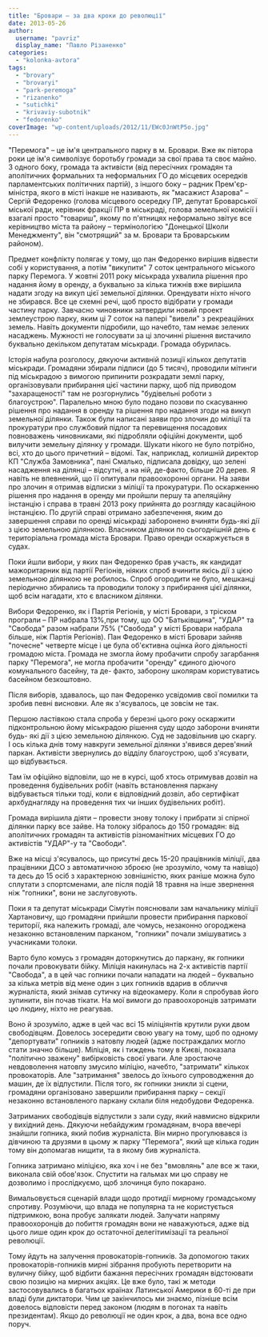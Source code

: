 ```yaml
---
title: "Бровари – за два кроки до революції"
date: 2013-05-26
author: 
  username: "pavriz"
  display_name: "Павло Різаненко"
categories: 
  - "kolonka-avtora"
tags: 
  - "brovary"
  - "brovaryi"
  - "park-peremoga"
  - "rizanenko"
  - "sutichki"
  - "krivaviy-subotnik"
  - "fedorenko"
coverImage: "wp-content/uploads/2012/11/EWc0JnWtP5o.jpg"
---
```


"Перемога" – це ім'я центрального парку в м. Бровари. Вже як півтора роки це ім'я символізує боротьбу громади за свої права та своє майно. З одного боку, громада та активісти (від пересічних громадян та аполітичних формальних та неформальних ГО до місцевих осередків парламентських політичних партій), з іншого боку – радник Прем'єр-міністра, якого в місті інакше не називають, як "масажист Азарова" – Сергій Федоренко (голова місцевого осередку ПР, депутат Броварської міської ради, керівник фракції ПР в міськраді, голова земельної комісії і взагалі просто "товариш", якому по п'ятницях неформально звітує все керівництво міста та району – термінологією "Донецької Школи Менеджменту", він "смотрящий" за м. Бровари та Броварським районом).

Предмет конфлікту полягає у тому, що пан Федоренко вирішив відвести собі у користування, а потім "викупити" 7 соток центрального міського парку Перемога. У жовтні 2011 року міськрада ухвалила рішення про надання йому в оренду, а буквально за кілька тижнів вже вирішила надати згоду на викуп цієї земельної ділянки. Орендувати ніхто нічого не збирався. Все це схемні речі, щоб просто відібрати у громади частину парку. Завчасно чиновники затвердили новий проект землеустрою парку, яким ці 7 соток на папері "вивели" з рекреаційних земель. Навіть документи підробили, що начебто, там немає зелених насаджень. Мужності не голосувати за ці злочинні рішення вистачило буквально декільком депутатам міськради. Громада обурилась.

Історія набула розголосу, дякуючи активній позиції кількох депутатів міськради. Громадяни збирали підписи (до 5 тисяч), проводили мітинги під міськрадою з вимогою припинити розкрадати землі парку, організовували прибирання цієї частини парку, щоб під приводом "захаращеності" там не розгорнулись "будівельні роботи з благоустрою". Паралельно мною було подано позови по скасуванню рішення про надання в оренду та рішення про надання згоди на викуп земельної ділянки. Також були написані заяви про злочин до міліції та прокуратури про службовий підлог та перевищення посадових повноважень чиновниками, які підробляли офіційні документи, щоб вилучити земельну ділянку у громади. Шукати нікого не було потрібно, всі, хто до цього причетний – відомі. Так, наприклад, колишній директор КП "Служба Замовника", пані Смалько, підписала довідку, що зелені насадження на ділянці – відсутні, а на ній, де-факто, більше 20 дерев. Я навіть не впевнений, що її опитували правоохоронні органи. На заяви про злочин я отримав відписки з міліції та прокуратури. По оскарженню рішення про надання в оренду ми пройшли першу та апеляційну інстанцію і справа в травні 2013 року прийнята до розгляду касаційною інстанцією. По другій справі отримано забезпечення, яким до завершення справи по оренді міськраді заборонено вчиняти будь-які дії з цією земельною ділянкою. Власником ділянки по сьогоднішній день є територіальна громада міста Бровари. Право оренди оскаржується в судах.

Поки йшли вибори, у яких пан Федоренко брав участь, як кандидат мажоритарник від партії Регіонів, ніяких спроб вчинити якісь дії з цією земельною ділянкою не робилось. Спроб огородити не було, мешканці періодично збирались та проводили толоку з прибирання цієї ділянки, щоб всім нагадати, хто є власником ділянки.

Вибори Федоренко, як і Партія Регіонів, у місті Бровари, з тріском програли – ПР набрала 13%,при тому, що ОО "Батьківщина", "УДАР" та "Свобода" разом набрали 75% ("Свобода" у місті Бровари набрала більше, ніж Партія Регіонів). Пан Федоренко в місті Бровари зайняв "почесне" четверте місце і це була об'єктивна оцінка його діяльності громадою міста. Громада не змогла йому пробачити спробу загарбання парку "Перемога", не могла пробачити "оренду" єдиного діючого комунального басейну, та де- факто, заборону школярам користуватись басейном безкоштовно.

Після виборів, здавалось, що пан Федоренко усвідомив свої помилки та зробив певні висновки. Але як з'ясувалось, це зовсім не так.

Першою ластівкою стала спроба у березні цього року оскаржити підконтрольною йому міськрадою рішення суду щодо заборони вчиняти будь- які дії з цією земельною ділянкою. Суд не задовільнив цю скаргу. І ось кілька днів тому навкруги земельної ділянки з'явився дерев'яний паркан. Активісти звернулись до відділу благоустрою, щоб з'ясувати, що відбувається.

Там їм офіційно відповіли, що не в курсі, щоб хтось отримував дозвіл на проведення будівельних робіт (навіть встановлення паркану відбувається тільки тоді, коли є відповідний дозвіл, або сертифікат архбуднагляду на проведення тих чи інших будівельних робіт).

Громада вирішила діяти – провести знову толоку і прибрати зі спірної ділянки парку все зайве. На толоку зібралось до 150 громадян: від аполітичних громадян та активістів різноманітних місцевих ГО до активістів "УДАР"-у та "Свободи".

Вже на місці з'ясувалось, що присутні десь 15-20 працівників міліції, два працівники ДСО з автоматичною зброєю (не зрозуміло, чому та навіщо) та десь до 15 осіб з характерною зовнішністю, яких раніше можна було сплутати з спортсменами, але після подій 18 травня на інше звернення ніж "гопники", вони не заслуговують.

Поки я та депутат міськради Сімутін пояснювали зам начальнику міліції Хартановичу, що громадяни прийшли провести прибирання паркової території, яка належить громаді, але чомусь, незаконно огороджена незаконно встановленим парканом, "гопники" почали змішуватись з учасниками толоки.

Варто було комусь з громадян доторкнутись до паркану, як гопники почали провокувати бійку. Міліція накинулась на 2-х активістів партії "Свобода", а в цей час гопники почали нападати на людей – буквально за кілька метрів від мене один з цих гопників вдарив в обличчя журналіста, який знімав сутичку на відеокамеру. Коли я спробував його зупинити, він почав тікати. На мої вимоги до правоохоронців затримати цю людину, ніхто не реагував.

Воно й зрозуміло, адже в цей час всі 15 міліціянтів крутили руки двом свободівцям. Довелось зосередити свою увагу на тому, щоб по одному "депортувати" гопників з натовпу людей (адже постраждалих могло стати значно більше). Міліція, як і тиждень тому в Києві, показала "політично зважену" вибірковість своєї уваги. Але зростаюче невдоволення натовпу змусило міліцію, начебто, "затримати" кількох провокаторів. Але "затримання" звелось до їхнього супроводження до машин, де їх відпустили. Після того, як гопники зникли зі сцени, громадяни організовано завершили прибирання парку – секції незаконно встановленого паркану склали біля недобудови Федоренка.

Затриманих свободівців відпустили з зали суду, який навмисно відкрили у вихідний день. Дякуючи небайдужим громадянам, вчора ввечері знайшли гопника, який побив журналіста. Він мирно прогулювався із дівчиною та друзями в цьому ж парку "Перемога", який ще кілька годин тому він допомагав нищити, та в якому бив журналіста.

Гопника затримано міліцією, яка хоч і не без "вмовлянь" але все ж таки, виконала свій обов'язок. Спустити на гальмах ми цю справу не дозволимо і прослідкуємо, щоб злочинця було покарано.

Вимальовується сценарій влади щодо протидії мирному громадському спротиву. Розуміючи, що влада не популярна та не користується підтримкою, вона пробує залякати людей. Залучати напряму правоохоронців до побиття громадян вони не наважуються, адже від цього лише один крок до остаточної делегітимізації та реальної революції.

Тому йдуть на залучення провокаторів-гопників. За допомогою таких провокаторів-гопників мирні зібрання пробують перетворити на вуличну бійку, щоб відбити бажання пересічних громадян відстоювати свою позицію на мирних акціях. Це вже було, такі ж методи застосовувались в багатьох країнах Латинської Америки в 60-ті де при владі були диктатори. Чим це закінчилось ми знаємо, пізніше всім довелось відповісти перед законом (людям в погонах та навіть президентам). Якщо до революції не один крок, а два, вона все одно поруч.
